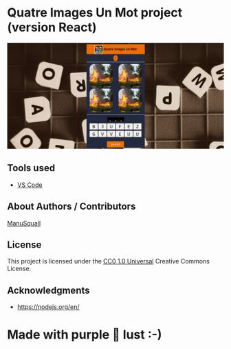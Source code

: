 <!-- Repository git : https://github.com/ManuSquall/QIUM-project -->
# Quatre Images Un Mot project (version React)

<!-- Description -->
![output1](/readme/output1.png)


<!-- ## Context -->
<!-- Why am i making this -->

## Tools used
<!-- Packages, external librairies, IDE, utilitaries used -->
* [VS Code](https://code.visualstudio.com/)


<!-- ## How does it work -->
<!-- What we have to do to make it work/run -->

<!-- ## Output: -->

<!-- What the result is supposed to be -->


## About Authors / Contributors

[ManuSquall](https://manusquall.azurewebsites.net/)

## License

This project is licensed under the [CC0 1.0 Universal](https://creativecommons.org/) Creative Commons License.


## Acknowledgments

<!-- inspiration, research stuff -->
* https://nodejs.org/en/


# Made with purple 💜 lust :-)